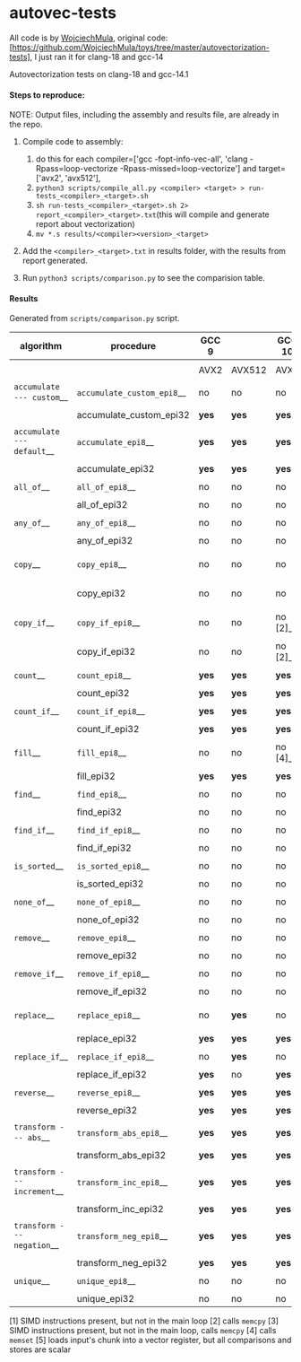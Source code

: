 # autovec-tests
All code is by [WojciechMula](https://github.com/WojciechMula), original code: [https://github.com/WojciechMula/toys/tree/master/autovectorization-tests], I just ran it for clang-18 and gcc-14

Autovectorization tests on clang-18 and gcc-14.1 

#### Steps to reproduce:
NOTE: Output files, including the assembly and results file, are already in the repo.

1. Compile code to assembly:
	1. do this for each compiler=['gcc -fopt-info-vec-all', 'clang -Rpass=loop-vectorize -Rpass-missed=loop-vectorize'] and target=['avx2', 'avx512'],
	2. `python3 scripts/compile_all.py <compiler> <target> > run-tests_<compiler>_<target>.sh`
	3. `sh run-tests_<compiler>_<target>.sh 2> report_<compiler>_<target>.txt`(this will compile and generate report about vectorization)
	4. `mv *.s results/<compiler><version>_<target>`
2. Add the `<compiler>_<target>.txt` in results folder, with the results from report generated.

3. Run `python3 scripts/comparison.py` to see the comparision table.

#### Results

Generated from `scripts/comparison.py` script.

|           algorithm           |          procedure           |        GCC 9        |           |       GCC 10        |           |       GCC 14        |           |       Clang 9       |           |      Clang 11       |           |      Clang 18       |           |
|-------------------------------|------------------------------|---------------------|-----------|---------------------|-----------|---------------------|-----------|---------------------|-----------|---------------------|-----------|---------------------|-----------|
|                               |                              |                     |           |                     |           |                     |           |                     |           |                     |           |                     |           |
|                               |                              |   AVX2              |  AVX512   |   AVX2              |  AVX512   |   AVX2              |  AVX512   |   AVX2              |  AVX512   |   AVX2              |  AVX512   |   AVX2              |  AVX512   |
|                               |                              |                     |           |                     |           |                     |           |                     |           |                     |           |                     |           |
|  `accumulate --- custom`__    |  `accumulate_custom_epi8`__  |  no                 |  no       |  no                 |  no       |  no                 |  no       |  no                 |  no       |  no                 |  no       |  no                 |  no       |
|                               |                              |                     |           |                     |           |                     |           |                     |           |                     |           |                     |           |
|                               |  accumulate_custom_epi32     |  **yes**            |  **yes**  |  **yes**            |  **yes**  |  **yes**            |  **yes**  |  **yes**            |  **yes**  |  **yes**            |  **yes**  |  **yes**            |  **yes**  |
|                               |                              |                     |           |                     |           |                     |           |                     |           |                     |           |                     |           |
|  `accumulate --- default`__   |  `accumulate_epi8`__         |  **yes**            |  **yes**  |  **yes**            |  **yes**  |  **yes**            |  **yes**  |  **yes**            |  **yes**  |  **yes**            |  **yes**  |  **yes**            |  **yes**  |
|                               |                              |                     |           |                     |           |                     |           |                     |           |                     |           |                     |           |
|                               |  accumulate_epi32            |  **yes**            |  **yes**  |  **yes**            |  **yes**  |  **yes**            |  **yes**  |  **yes**            |  **yes**  |  **yes**            |  **yes**  |  **yes**            |  **yes**  |
|                               |                              |                     |           |                     |           |                     |           |                     |           |                     |           |                     |           |
|  `all_of`__                   |  `all_of_epi8`__             |  no                 |  no       |  no                 |  no       |  no                 |  no       |  no                 |  no       |  no                 |  no       |  no                 |  no       |
|                               |                              |                     |           |                     |           |                     |           |                     |           |                     |           |                     |           |
|                               |  all_of_epi32                |  no                 |  no       |  no                 |  no       |  no                 |  no       |  no                 |  no       |  no                 |  no       |  no                 |  no       |
|                               |                              |                     |           |                     |           |                     |           |                     |           |                     |           |                     |           |
|  `any_of`__                   |  `any_of_epi8`__             |  no                 |  no       |  no                 |  no       |  no                 |  no       |  no                 |  no       |  no                 |  no       |  no                 |  no       |
|                               |                              |                     |           |                     |           |                     |           |                     |           |                     |           |                     |           |
|                               |  any_of_epi32                |  no                 |  no       |  no                 |  no       |  no                 |  no       |  no                 |  no       |  no                 |  no       |  no                 |  no       |
|                               |                              |                     |           |                     |           |                     |           |                     |           |                     |           |                     |           |
|  `copy`__                     |  `copy_epi8`__               |  no                 |  no       |  no                 |  no [1]_  |  no [2]_            |  no [2]_  |  no                 |  no       |  no                 |  no       |  no [2]_            |  no [2]_  |
|                               |                              |                     |           |                     |           |                     |           |                     |           |                     |           |                     |           |
|                               |  copy_epi32                  |  no                 |  no       |  no                 |  no [1]_  |  no [2]_            |  no [2]_  |  no                 |  no       |  no                 |  no       |  no [2]_            |  no [2]_  |
|                               |                              |                     |           |                     |           |                     |           |                     |           |                     |           |                     |           |
|  `copy_if`__                  |  `copy_if_epi8`__            |  no                 |  no       |  no [2]_            |  no [3]_  |  no [2]_            |  no [2]_  |  no                 |  no       |  no                 |  no       |  no [2]_            |  no [2]_  |
|                               |                              |                     |           |                     |           |                     |           |                     |           |                     |           |                     |           |
|                               |  copy_if_epi32               |  no                 |  no       |  no [2]_            |  no [3]_  |  no [2]_            |  no [2]_  |  no                 |  no       |  no                 |  no       |  no [2]_            |  no [2]_  |
|                               |                              |                     |           |                     |           |                     |           |                     |           |                     |           |                     |           |
|  `count`__                    |  `count_epi8`__              |  **yes**            |  **yes**  |  **yes**            |  **yes**  |  **yes**            |  **yes**  |  **yes**            |  **yes**  |  **yes**            |  **yes**  |  **yes**            |  **yes**  |
|                               |                              |                     |           |                     |           |                     |           |                     |           |                     |           |                     |           |
|                               |  count_epi32                 |  **yes**            |  **yes**  |  **yes**            |  **yes**  |  **yes**            |  **yes**  |  **yes**            |  **yes**  |  **yes**            |  **yes**  |  **yes**            |  **yes**  |
|                               |                              |                     |           |                     |           |                     |           |                     |           |                     |           |                     |           |
|  `count_if`__                 |  `count_if_epi8`__           |  **yes**            |  **yes**  |  **yes**            |  **yes**  |  **yes**            |  **yes**  |  **yes**            |  **yes**  |  **yes**            |  **yes**  |  **yes**            |  **yes**  |
|                               |                              |                     |           |                     |           |                     |           |                     |           |                     |           |                     |           |
|                               |  count_if_epi32              |  **yes**            |  **yes**  |  **yes**            |  **yes**  |  **yes**            |  **yes**  |  **yes**            |  **yes**  |  **yes**            |  **yes**  |  **yes**            |  **yes**  |
|                               |                              |                     |           |                     |           |                     |           |                     |           |                     |           |                     |           |
|  `fill`__                     |  `fill_epi8`__               |  no                 |  no       |  no [4]_            |  no [4]_  |  no [4]_            |  no [4]_  |  no                 |  no       |  no [4]_            |  no [4]_  |  no [4]_            |  no [4]_  |
|                               |                              |                     |           |                     |           |                     |           |                     |           |                     |           |                     |           |
|                               |  fill_epi32                  |  **yes**            |  **yes**  |  **yes**            |  **yes**  |  **yes**            |  **yes**  |  **yes**            |  **yes**  |  **yes**            |  **yes**  |  **yes**            |  **yes**  |
|                               |                              |                     |           |                     |           |                     |           |                     |           |                     |           |                     |           |
|  `find`__                     |  `find_epi8`__               |  no                 |  no       |  no                 |  no       |  no                 |  no       |  no                 |  no       |  no                 |  no       |  no                 |  no       |
|                               |                              |                     |           |                     |           |                     |           |                     |           |                     |           |                     |           |
|                               |  find_epi32                  |  no                 |  no       |  no                 |  no       |  no                 |  no       |  no                 |  no       |  no                 |  no       |  no                 |  no       |
|                               |                              |                     |           |                     |           |                     |           |                     |           |                     |           |                     |           |
|  `find_if`__                  |  `find_if_epi8`__            |  no                 |  no       |  no                 |  no       |  no                 |  no       |  no                 |  no       |  no                 |  no       |  no                 |  no       |
|                               |                              |                     |           |                     |           |                     |           |                     |           |                     |           |                     |           |
|                               |  find_if_epi32               |  no                 |  no       |  no                 |  no       |  no                 |  no       |  no                 |  no       |  no                 |  no       |  no                 |  no       |
|                               |                              |                     |           |                     |           |                     |           |                     |           |                     |           |                     |           |
|  `is_sorted`__                |  `is_sorted_epi8`__          |  no                 |  no       |  no                 |  no       |  no                 |  no       |  no                 |  no       |  no                 |  no       |  no                 |  no       |
|                               |                              |                     |           |                     |           |                     |           |                     |           |                     |           |                     |           |
|                               |  is_sorted_epi32             |  no                 |  no       |  no                 |  no       |  no                 |  no       |  no                 |  no       |  no                 |  no       |  no                 |  no       |
|                               |                              |                     |           |                     |           |                     |           |                     |           |                     |           |                     |           |
|  `none_of`__                  |  `none_of_epi8`__            |  no                 |  no       |  no                 |  no       |  no                 |  no       |  no                 |  no       |  no                 |  no       |  no                 |  no       |
|                               |                              |                     |           |                     |           |                     |           |                     |           |                     |           |                     |           |
|                               |  none_of_epi32               |  no                 |  no       |  no                 |  no       |  no                 |  no       |  no                 |  no       |  no                 |  no       |  no                 |  no       |
|                               |                              |                     |           |                     |           |                     |           |                     |           |                     |           |                     |           |
|  `remove`__                   |  `remove_epi8`__             |  no                 |  no       |  no                 |  no       |  no                 |  no       |  no                 |  no       |  no                 |  no       |  no                 |  no       |
|                               |                              |                     |           |                     |           |                     |           |                     |           |                     |           |                     |           |
|                               |  remove_epi32                |  no                 |  no       |  no                 |  no       |  no                 |  no       |  no                 |  no       |  no                 |  no       |  no                 |  no       |
|                               |                              |                     |           |                     |           |                     |           |                     |           |                     |           |                     |           |
|  `remove_if`__                |  `remove_if_epi8`__          |  no                 |  no       |  no                 |  no       |  no                 |  no       |  no                 |  no       |  no                 |  no       |  no                 |  no       |
|                               |                              |                     |           |                     |           |                     |           |                     |           |                     |           |                     |           |
|                               |  remove_if_epi32             |  no                 |  no       |  no                 |  no       |  no                 |  no       |  no                 |  no       |  no                 |  no       |  no                 |  no       |
|                               |                              |                     |           |                     |           |                     |           |                     |           |                     |           |                     |           |
|  `replace`__                  |  `replace_epi8`__            |  no                 |  **yes**  |  no                 |  **yes**  |  no                 |  **yes**  |  no [5]_            |  **yes**  |  **yes**            |  **yes**  |  **yes**            |  **yes**  |
|                               |                              |                     |           |                     |           |                     |           |                     |           |                     |           |                     |           |
|                               |  replace_epi32               |  **yes**            |  **yes**  |  **yes**            |  **yes**  |  **yes**            |  **yes**  |  **yes**            |  **yes**  |  **yes**            |  **yes**  |  **yes**            |  **yes**  |
|                               |                              |                     |           |                     |           |                     |           |                     |           |                     |           |                     |           |
|  `replace_if`__               |  `replace_if_epi8`__         |  no                 |  **yes**  |  no                 |  **yes**  |  no                 |  **yes**  |  no                 |  **yes**  |  no                 |  no       |  no                 |  no       |
|                               |                              |                     |           |                     |           |                     |           |                     |           |                     |           |                     |           |
|                               |  replace_if_epi32            |  **yes**            |  no       |  **yes**            |  **yes**  |  **yes**            |  **yes**  |  no                 |  no       |  no                 |  no       |  no                 |  no       |
|                               |                              |                     |           |                     |           |                     |           |                     |           |                     |           |                     |           |
|  `reverse`__                  |  `reverse_epi8`__            |  **yes**            |  **yes**  |  **yes**            |  **yes**  |  **yes**            |  **yes**  |  no                 |  no       |  no                 |  no       |  no                 |  no       |
|                               |                              |                     |           |                     |           |                     |           |                     |           |                     |           |                     |           |
|                               |  reverse_epi32               |  **yes**            |  **yes**  |  **yes**            |  **yes**  |  **yes**            |  **yes**  |  no                 |  no       |  no                 |  no       |  no                 |  no       |
|                               |                              |                     |           |                     |           |                     |           |                     |           |                     |           |                     |           |
|  `transform --- abs`__        |  `transform_abs_epi8`__      |  **yes**            |  **yes**  |  **yes**            |  **yes**  |  **yes**            |  **yes**  |  **yes**            |  **yes**  |  **yes**            |  **yes**  |  **yes**            |  **yes**  |
|                               |                              |                     |           |                     |           |                     |           |                     |           |                     |           |                     |           |
|                               |  transform_abs_epi32         |  **yes**            |  **yes**  |  **yes**            |  **yes**  |  **yes**            |  **yes**  |  **yes**            |  **yes**  |  **yes**            |  **yes**  |  **yes**            |  **yes**  |
|                               |                              |                     |           |                     |           |                     |           |                     |           |                     |           |                     |           |
|  `transform --- increment`__  |  `transform_inc_epi8`__      |  **yes**            |  **yes**  |  **yes**            |  **yes**  |  **yes**            |  **yes**  |  **yes**            |  **yes**  |  **yes**            |  **yes**  |  **yes**            |  **yes**  |
|                               |                              |                     |           |                     |           |                     |           |                     |           |                     |           |                     |           |
|                               |  transform_inc_epi32         |  **yes**            |  **yes**  |  **yes**            |  **yes**  |  **yes**            |  **yes**  |  **yes**            |  **yes**  |  **yes**            |  **yes**  |  **yes**            |  **yes**  |
|                               |                              |                     |           |                     |           |                     |           |                     |           |                     |           |                     |           |
|  `transform --- negation`__   |  `transform_neg_epi8`__      |  **yes**            |  **yes**  |  **yes**            |  **yes**  |  **yes**            |  **yes**  |  **yes**            |  **yes**  |  **yes**            |  **yes**  |  **yes**            |  **yes**  |
|                               |                              |                     |           |                     |           |                     |           |                     |           |                     |           |                     |           |
|                               |  transform_neg_epi32         |  **yes**            |  **yes**  |  **yes**            |  **yes**  |  **yes**            |  **yes**  |  **yes**            |  **yes**  |  **yes**            |  **yes**  |  **yes**            |  **yes**  |
|                               |                              |                     |           |                     |           |                     |           |                     |           |                     |           |                     |           |
|  `unique`__                   |  `unique_epi8`__             |  no                 |  no       |  no                 |  no       |  no                 |  no       |  no                 |  no       |  no                 |  no       |  no                 |  no       |
|                               |                              |                     |           |                     |           |                     |           |                     |           |                     |           |                     |           |
|                               |  unique_epi32                |  no                 |  no       |  no                 |  no       |  no                 |  no       |  no                 |  no       |  no                 |  no       |  no                 |  no       |

[1] SIMD instructions present, but not in the main loop
[2] calls ``memcpy``
[3] SIMD instructions present, but not in the main loop, calls ``memcpy``
[4] calls ``memset``
[5] loads input's chunk into a vector register, but all comparisons and stores are scalar
